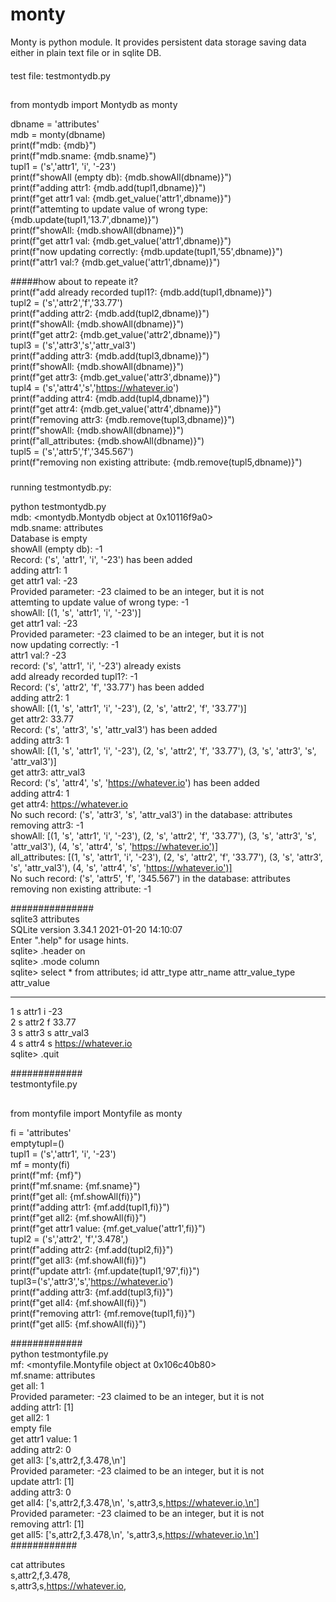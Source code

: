 # monty
Monty is python module. It provides persistent data storage saving data either in plain text file or in sqlite DB.
####
test file:
testmontydb.py
##
from montydb import  Montydb as monty 

dbname = 'attributes'  
mdb = monty(dbname)  
print(f"mdb: {mdb}")  
print(f"mdb.sname: {mdb.sname}")  
tupl1 = ('s','attr1', 'i', '-23')  
print(f"showAll (empty db): {mdb.showAll(dbname)}")  
print(f"adding attr1: {mdb.add(tupl1,dbname)}")  
print(f"get attr1 val: {mdb.get_value('attr1',dbname)}")  
print(f"attemting to update value of wrong type:  {mdb.update(tupl1,'13.7',dbname)}")  
print(f"showAll: {mdb.showAll(dbname)}")  
print(f"get attr1 val: {mdb.get_value('attr1',dbname)}")  
print(f"now updating correctly: {mdb.update(tupl1,'55',dbname)}")  
print(f"attr1 val:? {mdb.get_value('attr1',dbname)}")  

#####how about to repeate it?  
print(f"add already recorded tupl1?: {mdb.add(tupl1,dbname)}")   
tupl2 = ('s','attr2','f','33.77')  
print(f"adding attr2: {mdb.add(tupl2,dbname)}")  
print(f"showAll: {mdb.showAll(dbname)}")  
print(f"get attr2: {mdb.get_value('attr2',dbname)}")  
tupl3 = ('s','attr3','s','attr_val3')  
print(f"adding attr3: {mdb.add(tupl3,dbname)}")  
print(f"showAll: {mdb.showAll(dbname)}")  
print(f"get attr3: {mdb.get_value('attr3',dbname)}")  
tupl4 = ('s','attr4','s','https://whatever.io')  
print(f"adding attr4: {mdb.add(tupl4,dbname)}")  
print(f"get attr4: {mdb.get_value('attr4',dbname)}")  
print(f"removing attr3: {mdb.remove(tupl3,dbname)}")  
print(f"showAll: {mdb.showAll(dbname)}")  
print(f"all_attributes: {mdb.showAll(dbname)}")  
tupl5 = ('s','attr5','f','345.567')  
print(f"removing non existing attribute: {mdb.remove(tupl5,dbname)}")  
#####  
running testmontydb.py:

python testmontydb.py   
mdb: <montydb.Montydb object at 0x10116f9a0>  
mdb.sname: attributes  
Database is empty  
showAll (empty db): -1  
Record: ('s', 'attr1', 'i', '-23') has been added  
adding attr1: 1  
get attr1 val: -23  
Provided parameter: -23 claimed to be an integer, but it is not  
attemting to update value of wrong type:  -1  
showAll: [(1, 's', 'attr1', 'i', '-23')]  
get attr1 val: -23  
Provided parameter: -23 claimed to be an integer, but it is not  
now updating correctly: -1  
attr1 val:? -23  
record: ('s', 'attr1', 'i', '-23') already exists  
add already recorded tupl1?: -1  
Record: ('s', 'attr2', 'f', '33.77') has been added  
adding attr2: 1  
showAll: [(1, 's', 'attr1', 'i', '-23'), (2, 's', 'attr2', 'f', '33.77')]  
get attr2: 33.77  
Record: ('s', 'attr3', 's', 'attr_val3') has been added  
adding attr3: 1  
showAll: [(1, 's', 'attr1', 'i', '-23'), (2, 's', 'attr2', 'f', '33.77'), (3, 's', 'attr3', 's', 'attr_val3')]  
get attr3: attr_val3  
Record: ('s', 'attr4', 's', 'https://whatever.io') has been added  
adding attr4: 1  
get attr4: https://whatever.io  
No such record: ('s', 'attr3', 's', 'attr_val3') in the database: attributes  
removing attr3: -1  
showAll: [(1, 's', 'attr1', 'i', '-23'), (2, 's', 'attr2', 'f', '33.77'), (3, 's', 'attr3', 's', 'attr_val3'), (4, 's', 'attr4', 's', 'https://whatever.io')]  
all_attributes: [(1, 's', 'attr1', 'i', '-23'), (2, 's', 'attr2', 'f', '33.77'), (3, 's', 'attr3', 's', 'attr_val3'), (4, 's', 'attr4', 's', 'https://whatever.io')]  
No such record: ('s', 'attr5', 'f', '345.567') in the database: attributes  
removing non existing attribute: -1  
  
###############  
sqlite3 attributes   
SQLite version 3.34.1 2021-01-20 14:10:07  
Enter ".help" for usage hints.  
sqlite> .header on  
sqlite> .mode column  
sqlite> select * from attributes; 
id  attr_type  attr_name  attr_value_type  attr_value       
--- -------------------------------------------------------    
1   s          attr1      i                 -23                 
2   s          attr2      f                33.77                
3   s          attr3      s                attr_val3          
4   s          attr4      s                https://whatever.io<br/>
sqlite> .quit  
  
#############  
testmontyfile.py  
##  
from montyfile import  Montyfile as monty  
  
fi = 'attributes'  
emptytupl=()  
tupl1 = ('s','attr1', 'i', '-23')  
mf = monty(fi)  
print(f"mf: {mf}")  
print(f"mf.sname: {mf.sname}")  
print(f"get all: {mf.showAll(fi)}")  
print(f"adding attr1: {mf.add(tupl1,fi)}")  
print(f"get all2: {mf.showAll(fi)}")  
print(f"get attr1 value: {mf.get_value('attr1',fi)}")  
tupl2 = ('s','attr2', 'f','3.478',)  
print(f"adding attr2: {mf.add(tupl2,fi)}")  
print(f"get all3: {mf.showAll(fi)}")  
print(f"update attr1: {mf.update(tupl1,'97',fi)}")  
tupl3=('s','attr3','s','https://whatever.io')  
print(f"adding attr3: {mf.add(tupl3,fi)}")  
print(f"get all4: {mf.showAll(fi)}")  
print(f"removing attr1: {mf.remove(tupl1,fi)}")  
print(f"get all5: {mf.showAll(fi)}")  
  
#############  
python testmontyfile.py  
mf: <montyfile.Montyfile object at 0x106c40b80>  
mf.sname: attributes  
get all: 1  
Provided parameter: -23 claimed to be an integer, but it is not  
adding attr1: [1]  
get all2: 1  
empty file  
get attr1 value: 1  
adding attr2: 0  
get all3: ['s,attr2,f,3.478,\n']  
Provided parameter: -23 claimed to be an integer, but it is not  
update attr1: [1]  
adding attr3: 0  
get all4: ['s,attr2,f,3.478,\n', 's,attr3,s,https://whatever.io,\n']  
Provided parameter: -23 claimed to be an integer, but it is not  
removing attr1: [1]  
get all5: ['s,attr2,f,3.478,\n', 's,attr3,s,https://whatever.io,\n']  
############  
  
cat attributes   
s,attr2,f,3.478,  
s,attr3,s,https://whatever.io,  


